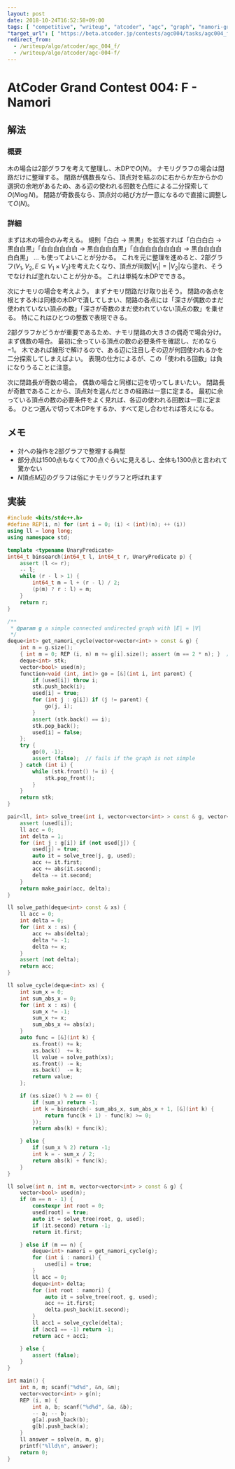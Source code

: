 ```yaml
---
layout: post
date: 2018-10-24T16:52:58+09:00
tags: [ "competitive", "writeup", "atcoder", "agc", "graph", "namori-graph", "binary-search", "parity", "bipartite-graph" ]
"target_url": [ "https://beta.atcoder.jp/contests/agc004/tasks/agc004_f" ]
redirect_from:
  - /writeup/algo/atcoder/agc_004_f/
  - /writeup/algo/atcoder/agc-004-f/
---
```


# AtCoder Grand Contest 004: F - Namori

## 解法

### 概要

木の場合は$2$部グラフを考えて整理し、木DPで$O(N)$。
ナモリグラフの場合は閉路だけに整理する。
閉路が偶数長なら、頂点対を結ぶのに右からか左からかの選択の余地があるため、ある辺の使われる回数を凸性による二分探索して$O(N \log N)$。
閉路が奇数長なら、頂点対の結び方が一意になるので直接に調整して$O(N)$。

### 詳細

まずは木の場合のみ考える。
規則「白白 $\to$ 黒黒」を拡張すれば「白白白白 $\to$ 黒白白黒」「白白白白白白 $\to$ 黒白白白白黒」「白白白白白白白白 $\to$ 黒白白白白白白黒」 $\dots$ も使ってよいことが分かる。
これを元に整理を進めると、$2$部グラフ$(V_1, V_2, E \subseteq V_1 \times V_2)$を考えたくなり、頂点が同数$|V_1| = |V_2|$なら塗れ、そうでなければ塗れないことが分かる。
これは単純な木DPでできる。

次にナモリの場合を考えよう。
まずナモリ閉路だけ取り出そう。
閉路の各点を根とする木は同様の木DPで潰してしまい、閉路の各点には「深さが偶数のまだ使われていない頂点の数」「深さが奇数のまだ使われていない頂点の数」を乗せる。
特にこれはひとつの整数で表現できる。

$2$部グラフかどうかが重要であるため、ナモリ閉路の大きさの偶奇で場合分け。
まず偶数の場合。
最初に余っている頂点の数の必要条件を確認し、だめなら$-1$。
木であれば線形で解けるので、ある辺に注目しその辺が何回使われるかを二分探索してしまえばよい。
表現の仕方によるが、この「使われる回数」は負になりうることに注意。

次に閉路長が奇数の場合。
偶数の場合と同様に辺を切ってしまいたい。
閉路長が奇数であることから、頂点対を選んだときの経路は一意に定まる。
最初に余っている頂点の数の必要条件をよく見れば、各辺の使われる回数は一意に定まる。
ひとつ選んで切って木DPをするか、すべて足し合わせれば答えになる。

## メモ

-   対への操作を$2$部グラフで整理する典型
-   部分点は$1500$点もなくて$700$点ぐらいに見えるし、全体も$1300$点と言われて驚かない
-   $N$頂点$M$辺のグラフは俗にナモリグラフと呼ばれます

## 実装

``` c++
#include <bits/stdc++.h>
#define REP(i, n) for (int i = 0; (i) < (int)(n); ++ (i))
using ll = long long;
using namespace std;

template <typename UnaryPredicate>
int64_t binsearch(int64_t l, int64_t r, UnaryPredicate p) {
    assert (l <= r);
    -- l;
    while (r - l > 1) {
        int64_t m = l + (r - l) / 2;
        (p(m) ? r : l) = m;
    }
    return r;
}

/**
 * @param g a simple connected undirected graph with |E| = |V|
 */
deque<int> get_namori_cycle(vector<vector<int> > const & g) {
    int n = g.size();
    { int m = 0; REP (i, n) m += g[i].size(); assert (m == 2 * n); }  // assume the namori-ty
    deque<int> stk;
    vector<bool> used(n);
    function<void (int, int)> go = [&](int i, int parent) {
        if (used[i]) throw i;
        stk.push_back(i);
        used[i] = true;
        for (int j : g[i]) if (j != parent) {
            go(j, i);
        }
        assert (stk.back() == i);
        stk.pop_back();
        used[i] = false;
    };
    try {
        go(0, -1);
        assert (false);  // fails if the graph is not simple
    } catch (int i) {
        while (stk.front() != i) {
            stk.pop_front();
        }
    }
    return stk;
}

pair<ll, int> solve_tree(int i, vector<vector<int> > const & g, vector<bool> & used) {
    assert (used[i]);
    ll acc = 0;
    int delta = 1;
    for (int j : g[i]) if (not used[j]) {
        used[j] = true;
        auto it = solve_tree(j, g, used);
        acc += it.first;
        acc += abs(it.second);
        delta -= it.second;
    }
    return make_pair(acc, delta);
}

ll solve_path(deque<int> const & xs) {
    ll acc = 0;
    int delta = 0;
    for (int x : xs) {
        acc += abs(delta);
        delta *= -1;
        delta += x;
    }
    assert (not delta);
    return acc;
}

ll solve_cycle(deque<int> xs) {
    int sum_x = 0;
    int sum_abs_x = 0;
    for (int x : xs) {
        sum_x *= -1;
        sum_x += x;
        sum_abs_x += abs(x);
    }
    auto func = [&](int k) {
        xs.front() += k;
        xs.back()  += k;
        ll value = solve_path(xs);
        xs.front() -= k;
        xs.back()  -= k;
        return value;
    };

    if (xs.size() % 2 == 0) {
        if (sum_x) return -1;
        int k = binsearch(- sum_abs_x, sum_abs_x + 1, [&](int k) {
            return func(k + 1) - func(k) >= 0;
        });
        return abs(k) + func(k);

    } else {
        if (sum_x % 2) return -1;
        int k = - sum_x / 2;
        return abs(k) + func(k);
    }
}

ll solve(int n, int m, vector<vector<int> > const & g) {
    vector<bool> used(n);
    if (m == n - 1) {
        constexpr int root = 0;
        used[root] = true;
        auto it = solve_tree(root, g, used);
        if (it.second) return -1;
        return it.first;

    } else if (m == n) {
        deque<int> namori = get_namori_cycle(g);
        for (int i : namori) {
            used[i] = true;
        }
        ll acc = 0;
        deque<int> delta;
        for (int root : namori) {
            auto it = solve_tree(root, g, used);
            acc += it.first;
            delta.push_back(it.second);
        }
        ll acc1 = solve_cycle(delta);
        if (acc1 == -1) return -1;
        return acc + acc1;

    } else {
        assert (false);
    }
}

int main() {
    int n, m; scanf("%d%d", &n, &m);
    vector<vector<int> > g(n);
    REP (i, m) {
        int a, b; scanf("%d%d", &a, &b);
        -- a; -- b;
        g[a].push_back(b);
        g[b].push_back(a);
    }
    ll answer = solve(n, m, g);
    printf("%lld\n", answer);
    return 0;
}
```
